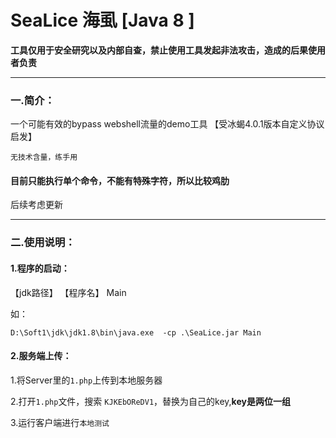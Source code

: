 # **SeaLice**	海虱	[Java 8 ]

**工具仅用于安全研究以及内部自查，禁止使用工具发起非法攻击，造成的后果使用者负责**
****
### 一.简介：

一个可能有效的bypass webshell流量的demo工具	 【受冰蝎4.0.1版本自定义协议 启发】

`无技术含量，练手用`

#### 目前只能执行单个命令，不能有特殊字符，所以比较鸡肋

后续考虑更新

****

### 二.使用说明：

#### 1.程序的启动：

【jdk路径】 【程序名】 Main

如：

`D:\Soft1\jdk\jdk1.8\bin\java.exe  -cp .\SeaLice.jar Main`



#### 2.服务端上传：

1.将Server里的`1.php`上传到本地服务器

2.打开`1.php`文件，搜索 `KJKEbOReDV1`，替换为自己的key,**key是两位一组**

3.运行客户端进行`本地测试`



